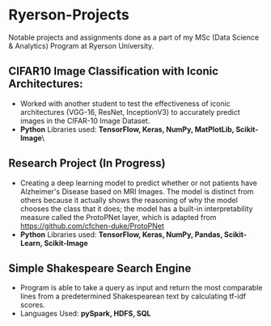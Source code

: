 # Ryerson-Projects
Notable projects and assignments done as a part of my MSc (Data Science &amp; Analytics) Program at Ryerson University.

## CIFAR10 Image Classification with Iconic Architectures:
- Worked with another student to test the effectiveness of iconic architectures (VGG-16, ResNet, InceptionV3) to accurately predict images in the CIFAR-10 Image Dataset.
- **Python** Libraries used: **TensorFlow, Keras, NumPy, MatPlotLib, Scikit-Image**\


## Research Project (In Progress)
- Creating a deep learning model to predict whether or not patients have Alzheimer's Disease based on MRI Images. The model is distinct from others because it actually shows the reasoning of why the model chooses the class that it does; the model has a built-in interpretability measure called the ProtoPNet layer, which is adapted from https://github.com/cfchen-duke/ProtoPNet
- **Python** Libraries used: **TensorFlow, Keras, NumPy, Pandas, Scikit-Learn, Scikit-Image**

## Simple Shakespeare Search Engine
- Program is able to take a query as input and return the most comparable lines from a predetermined Shakespearean text by calculating tf-idf scores.
- Languages Used: **pySpark, HDFS, SQL**
